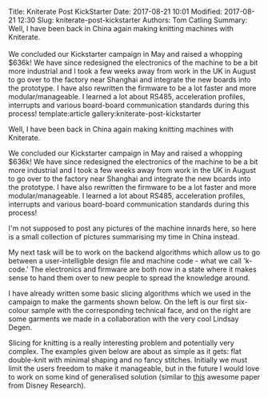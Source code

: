 Title: Kniterate Post KickStarter
Date: 2017-08-21 10:01
Modified: 2017-08-21 12:30
Slug: kniterate-post-kickstarter
Authors: Tom Catling
Summary: Well, I have been back in China again making knitting machines with Kniterate. <br/><br/> We concluded our Kickstarter campaign in May and raised a whopping $636k! We have since redesigned the electronics of the machine to be a bit more industrial and I took a few weeks away from work in the UK in August to go over to the factory near Shanghai and integrate the new boards into the prototype. I have also rewritten the firmware to be a lot faster and more modular/manageable. I learned a lot about RS485, acceleration profiles, interrupts and various board-board communication standards during this process!
template:article
gallery:kniterate-post-kickstarter

Well, I have been back in China again making knitting machines with Kniterate.

We concluded our Kickstarter campaign in May and raised a whopping $636k! We have since redesigned the electronics of the machine to be a bit more industrial and I took a few weeks away from work in the UK in August to go over to the factory near Shanghai and integrate the new boards into the prototype. I have also rewritten the firmware to be a lot faster and more modular/manageable. I learned a lot about RS485, acceleration profiles, interrupts and various board-board communication standards during this process!

I'm not supposed to post any pictures of the machine innards here, so here is a small collection of pictures summarising my time in China instead. 

My next task will be to work on the backend algorithms which allow us to go between a user-intelligble design file and machine code - what we call 'k-code.' The electronics and firmware are both now in a state where it makes sense to hand them over to new people to spread the knowledge around. 

I have already written some basic slicing algorithms which we used in the campaign to make the garments shown below. On the left is our first six-colour sample with the corresponding technical face, and on the right are some garments we made in a collaboration with the very cool Lindsay Degen.

Slicing for knitting is a really interesting problem and potentially very complex. The examples given below are about as simple as it gets: flat double-knit with minimal shaping and no fancy stitches. Initially we must limit the users freedom to make it manageable, but in the future I would love to work on some kind of generalised solution (similar to [this](https://www.disneyresearch.com/publication/machine-knitting-compiler/) awesome paper from Disney Research).
